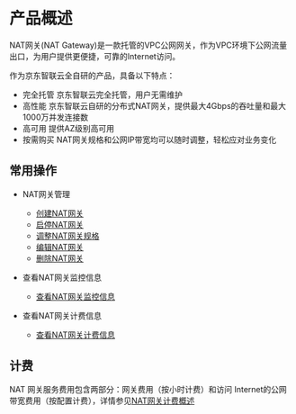 # 产品概述

NAT网关(NAT Gateway)是一款托管的VPC公网网关，作为VPC环境下公网流量出口，为用户提供更便捷，可靠的Internet访问。

作为京东智联云全自研的产品，具备以下特点：
* 完全托管 京东智联云完全托管，用户无需维护
* 高性能 京东智联云自研的分布式NAT网关，提供最大4Gbps的吞吐量和最大1000万并发连接数
* 高可用 提供AZ级别高可用
* 按需购买 NAT网关规格和公网IP带宽均可以随时调整，轻松应对业务变化

## 常用操作

- NAT网关管理
	- [创建NAT网关](../Operation-Guide/Nat-Gateway-Management/Create-Nat-Gateway.md)
	- [启停NAT网关](../Operation-Guide/Nat-Gateway-Management/Start-Stop-Nat-Gateway.md)
	- [调整NAT网关规格](../Operation-Guide/Nat-Gateway-Management/Change-Nat-Gateway-Type.md)
	- [编辑NAT网关](../Operation-Guide/Nat-Gateway-Management/Edit-Nat-Gateway.md)
	- [删除NAT网关](../Operation-Guide/Nat-Gateway-Management/Delete-Nat-Gateway.md)
	
- 查看NAT网关监控信息
	- [查看NAT网关监控信息](../Operation-Guide/View-Nat-Gateway-Monitoring/View-Nat-Gateway-Monitoring.md)
	
- 查看NAT网关计费信息
	- [查看NAT网关计费信息](../Operation-Guide/View-Nat-Gateway-Billing/View-Nat-Gateway-Billing.md)
  
## 计费

NAT 网关服务费用包含两部分：网关费用（按小时计费）和访问 Internet的公网带宽费用（按配置计费），详情参见[NAT网关计费概述](../Pricing/Billing-Overview.md)
  

